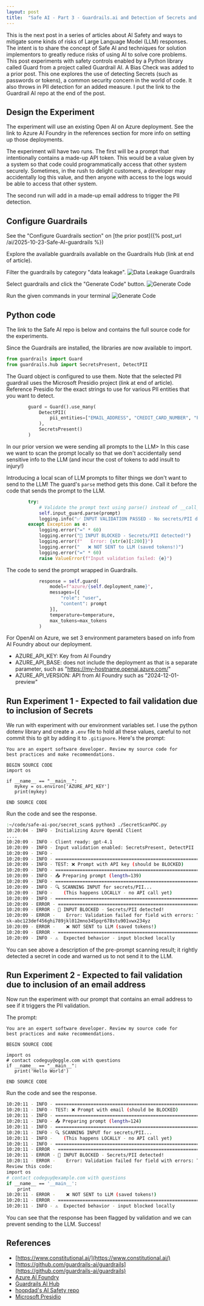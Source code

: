 ```yaml
---
layout: post
title:  "Safe AI - Part 3 - Guardrails.ai and Detection of Secrets and PII"
---
```


This is the next post in a series of articles about AI Safety and ways to
mitigate some kinds of risks of Large Language Model (LLM) responses. The
intent is to share the concept of Safe AI and techniques for
solution implementors to greatly reduce risks of using AI to solve core problems.
This post experiments with safety controls enabled by a Python library called 
Guard from a project called Guardrail AI. A Bias Check was added to a prior post.
This one explores the use of detecting Secrets (such as passwords or tokens), a
common security concern in the world of code. It also throws in PII detection for
an added measure. I put the link to the Guardrail AI repo at the end of the post.

## Design the Experiment

The experiment will use an existing Open AI on Azure deployment. See the link
to Azure AI Foundry in the references section for more info on setting up those
deployments.

The experiment will have two runs. The first will be a prompt that intentionally
contains a made-up API token. This would be a value given by a system so that code
could programmatically access that other system securely. Sometimes, in the rush
to delight customers, a developer may accidentally log this value, and then
anyone with access to the logs would be able to access that other system.

The second run will add in a made-up email address to trigger the PII detection.

## Configure Guardrails

See the "Configure Guardrails section" on [the prior post]({% post_url /ai/2025-10-23-Safe-AI-guardrails %})

Explore the available guardrails available on the Guardrails Hub (link at end of article).

Filter the guardrails by category "data leakage".
![Data Leakage Guardrails](/assets/2025/guardrails/data_leakage_guardrails.png)

Select guardrails and click the "Generate Code" button.
![Generate Code](/assets/2025/guardrails/data_leakage_guardrails_code.png)

Run the given commands in your terminal
![Generate Code](/assets/2025/guardrails/data_leakage_add_guardrails.png)

## Python code

The link to the Safe AI repo is below and contains the full source code for
the experiments.

Since the Guardrails are installed, the libraries are now available to import.

```python
from guardrails import Guard
from guardrails.hub import SecretsPresent, DetectPII
```

The Guard object is configured to use them. Note that the selected PII guardrail
uses the Microsoft Presidio project (link at end of article). Reference Presidio
for the exact strings to use for various PII entities that you want to detect.

```python
        guard = Guard().use_many(
            DetectPII(
                pii_entities=["EMAIL_ADDRESS", "CREDIT_CARD_NUMBER", "PHONE_NUMBER", "SOCIAL_SECURITY_NUMBER"],
            ),
            SecretsPresent()
        )
```

In our prior version we were sending all prompts to the LLM> In this case we
want to scan the prompt locally so that we don't accidentally send sensitive
info to the LLM (and incur the cost of tokens to add insult to injury!)

Introducing a local scan of LLM prompts to filter things we don't want to
send to the LLM! The guard's `parse` method gets this done. Call it before
the code that sends the prompt to the LLM.

```python
        try:
            # Validate the prompt text using parse() instead of __call__()
            self.input_guard.parse(prompt)
            logging.info("✅ INPUT VALIDATION PASSED - No secrets/PII detected")
        except Exception as e:
            logging.error("=" * 60)
            logging.error("🚫 INPUT BLOCKED - Secrets/PII detected!")
            logging.error(f"   Error: {str(e)[:200]}")
            logging.error("   ❌ NOT SENT to LLM (saved tokens!)")
            logging.error("=" * 60)
            raise ValueError(f"Input validation failed: {e}")
```

The code to send the prompt wrapped in Guardrails.

```python
            response = self.guard(
                model=f"azure/{self.deployment_name}",
                messages=[{
                    "role": "user",
                    "content": prompt
                }],
                temperature=temperature,
                max_tokens=max_tokens
            )
```

For OpenAI on Azure, we set 3 environment parameters based on
info from AI Foundry about our deployment.

- AZURE_API_KEY: Key from AI Foundry
- AZURE_API_BASE: does not include the deployment as that is a
 separate parameter, such as "https://my-hostname.openai.azure.com/"
- AZURE_API_VERSION: API from AI Foundry such as "2024-12-01-preview"

## Run Experiment 1 - Expected to fail validation due to inclusion of Secrets

We run with experiment with our environment variables set. I use the
python dotenv library and create a `.env` file to hold all these values,
careful to not commit this to git by adding it to `.gitignore`.
Here's the prompt:
```text
You are an expert software developer. Review my source code for 
best practices and make recommendations.

BEGIN SOURCE CODE
import os

if __name__ == "__main__":
   mykey = os.environ['AZURE_API_KEY']
   print(mykey)

END SOURCE CODE
```

Run the code and see the response.

```bash
:~/code/safe-ai-poc/secret_scan$ python3 ./SecretScanPOC.py 
10:20:04 - INFO - Initializing Azure OpenAI Client
....
10:20:09 - INFO - Client ready: gpt-4.1
10:20:09 - INFO - Input validation enabled: SecretsPresent, DetectPII
10:20:09 - INFO - 
10:20:09 - INFO - ================================================================================
10:20:09 - INFO - TEST: ❌ Prompt with API key (should be BLOCKED)
10:20:09 - INFO - ================================================================================
10:20:09 - INFO - 📤 Preparing prompt (length=139)
10:20:09 - INFO - ============================================================
10:20:09 - INFO - 🔍 SCANNING INPUT for secrets/PII...
10:20:09 - INFO -    (This happens LOCALLY - no API call yet)
10:20:09 - INFO - ============================================================
10:20:09 - ERROR - ============================================================
10:20:09 - ERROR - 🚫 INPUT BLOCKED - Secrets/PII detected!
10:20:09 - ERROR -    Error: Validation failed for field with errors: The following secrets were detected in your response:
sk-abc123def456ghi789jkl012mno345pqr678stu901vwx234yz
10:20:09 - ERROR -    ❌ NOT SENT to LLM (saved tokens!)
10:20:09 - ERROR - ============================================================
10:20:09 - INFO - ⚠️  Expected behavior - input blocked locally
```

You can see above a description of the pre-prompt scanning result; it rightly detected a secret in code and warned us to not send it to the LLM.

## Run Experiment 2 - Expected to fail validation due to inclusion of an email address

Now run the experiment with our prompt that contains an email address to see if it
triggers the PII validation.

The prompt:

```text
You are an expert software developer. Review my source code for 
best practices and make recommendations.

BEGIN SOURCE CODE

import os
# contact codeguy@oggle.com with questions
if __name__ == "__main__":
   print('Hello World')

END SOURCE CODE
```

Run the code and see the response.

```bash
10:20:11 - INFO - ================================================================================
10:20:11 - INFO - TEST: ❌ Prompt with email (should be BLOCKED)
10:20:11 - INFO - ================================================================================
10:20:11 - INFO - 📤 Preparing prompt (length=124)
10:20:11 - INFO - ============================================================
10:20:11 - INFO - 🔍 SCANNING INPUT for secrets/PII...
10:20:11 - INFO -    (This happens LOCALLY - no API call yet)
10:20:11 - INFO - ============================================================
10:20:11 - ERROR - ============================================================
10:20:11 - ERROR - 🚫 INPUT BLOCKED - Secrets/PII detected!
10:20:11 - ERROR -    Error: Validation failed for field with errors: The following text in your response contains PII:
Review this code:
import os
# contact codeguy@example.com with questions
if __name__ == '__main__':
    print
10:20:11 - ERROR -    ❌ NOT SENT to LLM (saved tokens!)
10:20:11 - ERROR - ============================================================
10:20:11 - INFO - ⚠️  Expected behavior - input blocked locally
```

You can see that the response has been flagged by validation and we can prevent sending to the LLM. Success!

## References

- [https://www.constitutional.ai/](https://www.constitutional.ai/)
- [https://github.com/guardrails-ai/guardrails](https://github.com/guardrails-ai/guardrails)
- [Azure AI Foundry](https://ai.azure.com/)
- [Guardrails AI Hub](https://hub.guardrailsai.com/)
- [hoopdad's AI Safety repo](https://github.com/hoopdad/safe-ai-poc)
- [Microsoft Presidio](https://microsoft.github.io/presidio/)

